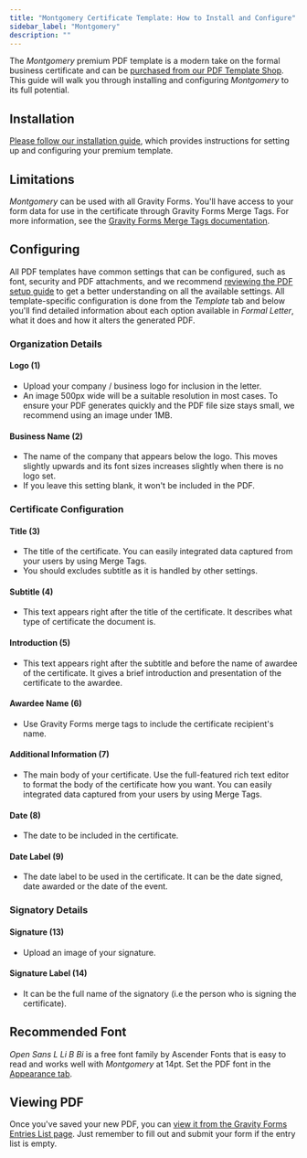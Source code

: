 ```yaml
---
title: "Montgomery Certificate Template: How to Install and Configure"
sidebar_label: "Montgomery"
description: ""
---
```


The *Montgomery* premium PDF template is a modern take on the formal business certificate and can be [purchased from our PDF Template Shop](https://gravitypdf.com/shop/). This guide will walk you through installing and configuring *Montgomery* to its full potential.

## Installation 

[Please follow our installation guide](shop-installing-upgrading-premium-templates.md), which provides instructions for setting up and configuring your premium template.

## Limitations 

*Montgomery* can be used with all Gravity Forms. You'll have access to your form data for use in the certificate through Gravity Forms Merge Tags. For more information, see the [Gravity Forms Merge Tags documentation](https://docs.gravityforms.com/category/user-guides/merge-tags-getting-started/).

## Configuring 

All PDF templates have common settings that can be configured, such as font, security and PDF attachments, and we recommend [reviewing the PDF setup guide](user-setup-pdf.md) to get a better understanding on all the available settings. All template-specific configuration is done from the *Template* tab and below you'll find detailed information about each option available in *Formal Letter*, what it does and how it alters the generated PDF.

### Organization Details

#### Logo (1) 
* Upload your company / business logo for inclusion in the letter.
* An image 500px wide will be a suitable resolution in most cases. To ensure your PDF generates quickly and the PDF file size stays small, we recommend using an image under 1MB.

#### Business Name (2) 
* The name of the company that appears below the logo. This moves slightly upwards and its font sizes increases slightly when there is no logo set.
* If you leave this setting blank, it won't be included in the PDF.

### Certificate Configuration

#### Title (3) 
* The title of the certificate. You can easily integrated data captured from your users by using Merge Tags.
* You should excludes subtitle as it is handled by other settings.

#### Subtitle (4) 
* This text appears right after the title of the certificate. It describes what type of certificate the document is.

#### Introduction (5) 
* This text appears right after the subtitle and before the name of awardee of the certificate. It gives a brief introduction and presentation of the certificate to the awardee.

#### Awardee Name (6) 
* Use Gravity Forms merge tags to include the certificate recipient's name.

#### Additional Information (7) 
* The main body of your certificate. Use the full-featured rich text editor to format the body of the certificate how you want. You can easily integrated data captured from your users by using Merge Tags.

#### Date (8) 
* The date to be included in the certificate.

#### Date Label (9) 
* The date label to be used in the certificate. It can be the date signed, date awarded or the date of the event.

### Signatory Details 

#### Signature (13) 
* Upload an image of your signature. 

#### Signature Label (14) 
* It can be the full name of the signatory (i.e the person who is signing the certificate).

## Recommended Font 

*Open Sans L Li B Bi* is a free font family by Ascender Fonts that is easy to read and works well with *Montgomery* at 14pt. Set the PDF font in the [Appearance tab](user-setup-pdf.md#appearance-tab).

## Viewing PDF 

Once you've saved your new PDF, you can [view it from the Gravity Forms Entries List page](user-viewing-pdfs.md). Just remember to fill out and submit your form if the entry list is empty.
